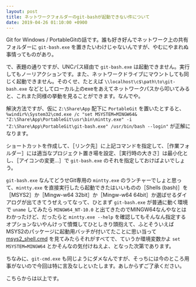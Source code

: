 ```yaml
---
layout: post
title: ネットワークフォルダーのgit-bashが起動できない件について
date: 2019-04-26 01:10:00 +0900
---
```


Git for Windows / PortableGitの話です。誰も好き好んでネットワーク上の共有フォルダーに `git-bash.exe` を置きたいわけじゃないんですが、やむにやまれぬ事情ってものがあり。

で、表題の通りですが、UNCパス経由で `git-bash.exe` は起動できません。実行してもノーリアクションです。また、ネットワークドライブにマウントしても同じく起動できません。そのくせ、たとえば `\\localhost\c$\path\to\git-bash.exe` などとしてローカル上のexeをあえてネットワークパスから叩いてみると、これまた同様の挙動を見ることができます。なんでや。

解決方法ですが、仮に `Z:\Share\App` 配下に `PortableGit` を置いたとすると、`%windir%\System32\cmd.exe /c "set MSYSTEM=MINGW64& "Z:\Share\App\PortableGit\usr\bin\mintty.exe" -i "Z:\Share\App\PortableGit\git-bash.exe" /usr/bin/bash --login"` が正解になります。

ショートカットを作成して、［リンク先］に上記コマンドを指定して、［作業フォルダー］には適当なプロジェクト置き場を設定、［実行時の大きさ］は最小化とし、［アイコンの変更…］で `git-bash.exe` のそれを指定しておけばよいでしょう。

`git-bash.exe` なんてどうせGit専用の `mintty.exe` のランチャーでしょと思って、`mintty.exe` を直接実行したら起動できたはいいものの［Shells (bash)］を［MSYS2］か［Mingw-w64 32bit］か［Mingw-w64 64bit］か選ばせるダイアログが出てきてうぜえってなって、ひとまず `git-bash.exe` が普通に動く環境で `uname` してみたら `MINGW64_NT-10.0` と出てきたのでMINGW64なんやなとはわかったけど、だったらと `mintty.exe --help` を確認してもそんなん指定するオプションないやんけって憤慨してひとしきり頭抱えて、ふとそういえばMSYS2のパッケージに起動用バッチが付いてたことに思い当って [msys2_shell.cmd](https://github.com/msys2/MSYS2-packages/blob/master/filesystem/msys2_shell.cmd) を見てみたらそれがすべてで、ていうか環境変数かよ `set MSYSTEM=MINGW64` とかそんなの気付けねえよ、となった次第であります。

ちなみに、`git-cmd.exe` も同じようにダメなんですが、そっちには今のところ用事がないので今回は特に言及なしといたします。あしからずご了承ください。

こちらからは以上です。
